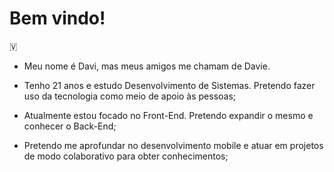 # Bem vindo!

🇻
* Meu nome é Davi, mas meus amigos me chamam de Davie. 

* Tenho 21 anos e estudo Desenvolvimento de Sistemas. Pretendo fazer uso da tecnologia como meio de apoio às pessoas;

* Atualmente estou focado no Front-End. Pretendo expandir o mesmo e conhecer o Back-End;

* Pretendo me aprofundar no desenvolvimento mobile e atuar em projetos de modo colaborativo para obter conhecimentos;

